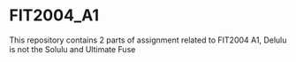 # FIT2004_A1

This repository contains 2 parts of assignment related to FIT2004 A1, Delulu is not the Solulu and Ultimate Fuse
